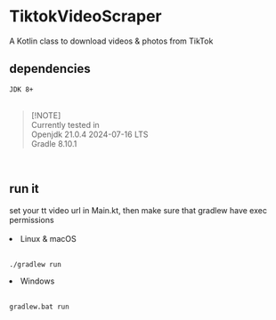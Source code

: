 # TiktokVideoScraper
A Kotlin class to download videos & photos from TikTok

<h2>dependencies</h2>
<code>JDK 8+</code>
<br><br>

  > [!NOTE]\
  > Currently tested in\
  > Openjdk 21.0.4 2024-07-16 LTS\
  > Gradle 8.10.1
<br>

<h2>run it</h2>
set your tt video url in Main.kt, then make sure that gradlew have exec permissions
<br><br>
<url>
  <li> Linux & macOS </li><br>
  <pre><code>./gradlew run</code></pre>
  <li> Windows </li><br>
  <pre><code>gradlew.bat run</code></pre>
</ul>
<br><br>

